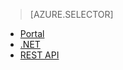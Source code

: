 > [AZURE.SELECTOR]
- [Portal](../articles/media-services/media-services-manage-content.md)
- [.NET](../articles/media-services/media-services-dotnet-upload-files.md)
- [REST API](../articles/media-services/media-services-rest-upload-files.md)

